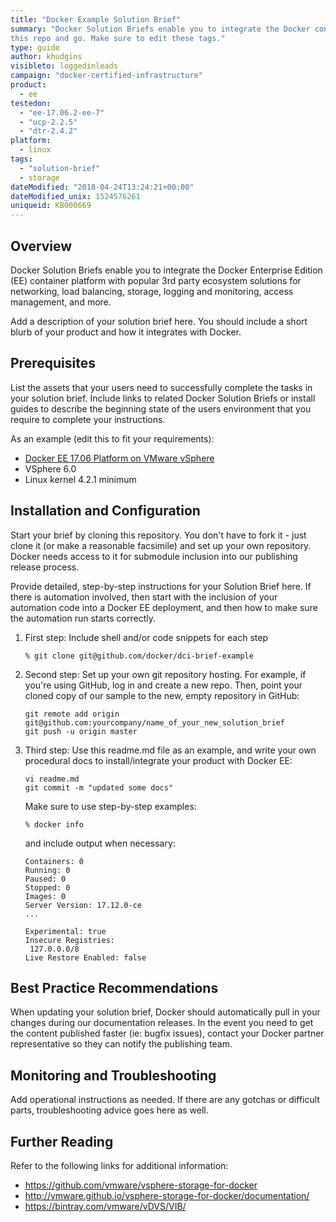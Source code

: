 ```yaml
---
title: "Docker Example Solution Brief"
summary: "Docker Solution Briefs enable you to integrate the Docker container platform with popular 3rd party ecosystem solutions. This Solution Brief is a self-documenting guide to writing your own. Clone
this repo and go. Make sure to edit these tags."
type: guide
author: khudgins
visibleto: loggedinleads
campaign: "docker-certified-infrastructure"
product:
  - ee
testedon:
  - "ee-17.06.2-ee-7"
  - "ucp-2.2.5"
  - "dtr-2.4.2"
platform:
  - linux
tags:
  - "solution-brief"
  - storage
dateModified: "2018-04-24T13:24:21+00:00"
dateModified_unix: 1524576261
uniqueid: KB000669
---
```

## Overview

Docker Solution Briefs enable you to integrate the Docker Enterprise Edition (EE) container platform with popular 3rd party ecosystem solutions for networking, load balancing, storage, logging and monitoring, access management, and more.

Add a description of your solution brief here. You should include a short blurb of your product and how it integrates with Docker.

## Prerequisites

List the assets that your users need to successfully complete the tasks in your solution brief. Include links to related Docker Solution Briefs or install guides to describe the beginning state of the users environment that you require to complete your instructions.

As an example (edit this to fit your requirements):

- [Docker EE 17.06 Platform on VMware vSphere](https://success.docker.com/article/vsphere-storage/)
- VSphere 6.0
- Linux kernel 4.2.1 minimum

## Installation and Configuration

Start your brief by cloning this repository. You don't have to fork it - just clone it (or make a reasonable facsimile) and set up your own repository. Docker needs access to it for submodule inclusion into our publishing release process.

Provide detailed, step-by-step instructions for your Solution Brief here. If there is automation involved, then start with the inclusion of your automation code into a Docker EE deployment, and then how to make sure the automation run starts correctly.

1. First step:
    Include shell and/or code snippets for each step

    ```
    % git clone git@github.com/docker/dci-brief-example
    ```

2. Second step:
    Set up your own git repository hosting. For example, if you're using GitHub, log in and create a new repo. Then, point your cloned copy of our sample to the new, empty repository in GitHub:

    ```
    git remote add origin git@github.com:yourcompany/name_of_your_new_solution_brief
    git push -u origin master
    ```

3. Third step:
    Use this readme.md file as an example, and write your own procedural docs to install/integrate your product with Docker EE:

    ```
    vi readme.md
    git commit -m "updated some docs"
    ```

    Make sure to use step-by-step examples:

    ```
    % docker info
    ```

    and include output when necessary:

    ```
    Containers: 0
    Running: 0
    Paused: 0
    Stopped: 0
    Images: 0
    Server Version: 17.12.0-ce
    ...

    Experimental: true
    Insecure Registries:
     127.0.0.0/8
    Live Restore Enabled: false
    ```


## Best Practice Recommendations

When updating your solution brief, Docker should automatically pull in your changes during our documentation releases. In the event you need to get the content published faster (ie: bugfix issues), contact your Docker partner representative so they can notify the publishing team.

## Monitoring and Troubleshooting

Add operational instructions as needed. If there are any gotchas or difficult parts, troubleshooting advice goes here as well.

## Further Reading

Refer to the following links for additional information:

- <https://github.com/vmware/vsphere-storage-for-docker>
- <http://vmware.github.io/vsphere-storage-for-docker/documentation/>
- <https://bintray.com/vmware/vDVS/VIB/>
